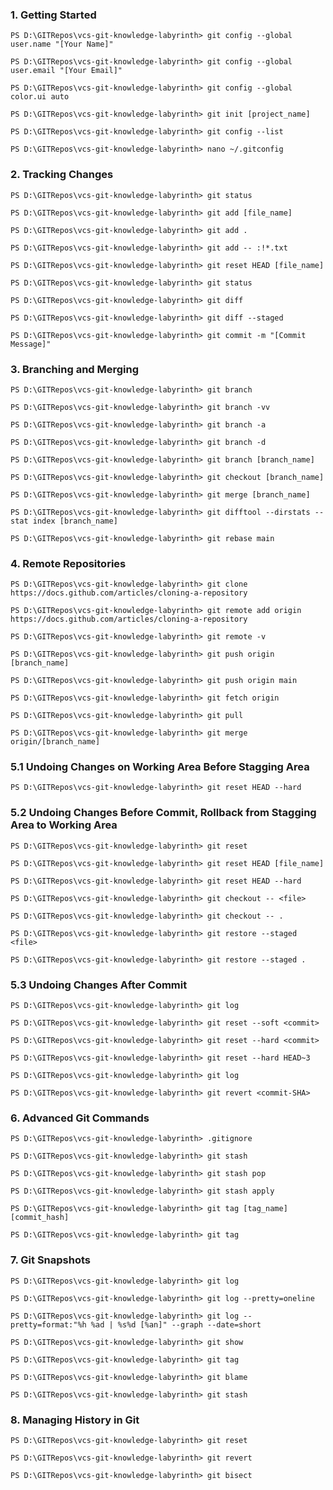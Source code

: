 ### 1. Getting Started

`PS D:\GITRepos\vcs-git-knowledge-labyrinth> git config --global user.name "[Your Name]"`

`PS D:\GITRepos\vcs-git-knowledge-labyrinth> git config --global user.email "[Your Email]"`

`PS D:\GITRepos\vcs-git-knowledge-labyrinth> git config --global color.ui auto`

`PS D:\GITRepos\vcs-git-knowledge-labyrinth> git init [project_name]`

`PS D:\GITRepos\vcs-git-knowledge-labyrinth> git config --list`

`PS D:\GITRepos\vcs-git-knowledge-labyrinth> nano ~/.gitconfig`


### 2. Tracking Changes

`PS D:\GITRepos\vcs-git-knowledge-labyrinth> git status`

`PS D:\GITRepos\vcs-git-knowledge-labyrinth> git add [file_name]`

`PS D:\GITRepos\vcs-git-knowledge-labyrinth> git add .`

`PS D:\GITRepos\vcs-git-knowledge-labyrinth> git add -- :!*.txt`

`PS D:\GITRepos\vcs-git-knowledge-labyrinth> git reset HEAD [file_name]`

`PS D:\GITRepos\vcs-git-knowledge-labyrinth> git status`

`PS D:\GITRepos\vcs-git-knowledge-labyrinth> git diff`

`PS D:\GITRepos\vcs-git-knowledge-labyrinth> git diff --staged`

`PS D:\GITRepos\vcs-git-knowledge-labyrinth> git commit -m "[Commit Message]"`


### 3. Branching and Merging

`PS D:\GITRepos\vcs-git-knowledge-labyrinth> git branch`

`PS D:\GITRepos\vcs-git-knowledge-labyrinth> git branch -vv`

`PS D:\GITRepos\vcs-git-knowledge-labyrinth> git branch -a`

`PS D:\GITRepos\vcs-git-knowledge-labyrinth> git branch -d`

`PS D:\GITRepos\vcs-git-knowledge-labyrinth> git branch [branch_name]`

`PS D:\GITRepos\vcs-git-knowledge-labyrinth> git checkout [branch_name]`

`PS D:\GITRepos\vcs-git-knowledge-labyrinth> git merge [branch_name]`

`PS D:\GITRepos\vcs-git-knowledge-labyrinth> git difftool --dirstats --stat index [branch_name]`

`PS D:\GITRepos\vcs-git-knowledge-labyrinth> git rebase main`
 

### 4. Remote Repositories

`PS D:\GITRepos\vcs-git-knowledge-labyrinth> git clone https://docs.github.com/articles/cloning-a-repository`

`PS D:\GITRepos\vcs-git-knowledge-labyrinth> git remote add origin https://docs.github.com/articles/cloning-a-repository`

`PS D:\GITRepos\vcs-git-knowledge-labyrinth> git remote -v`

`PS D:\GITRepos\vcs-git-knowledge-labyrinth> git push origin [branch_name]`

`PS D:\GITRepos\vcs-git-knowledge-labyrinth> git push origin main`

`PS D:\GITRepos\vcs-git-knowledge-labyrinth> git fetch origin`

`PS D:\GITRepos\vcs-git-knowledge-labyrinth> git pull`

`PS D:\GITRepos\vcs-git-knowledge-labyrinth> git merge origin/[branch_name]`


### 5.1 Undoing Changes on Working Area Before Stagging Area

`PS D:\GITRepos\vcs-git-knowledge-labyrinth> git reset HEAD --hard`


### 5.2 Undoing Changes Before Commit, Rollback from Stagging Area to Working Area

`PS D:\GITRepos\vcs-git-knowledge-labyrinth> git reset`

`PS D:\GITRepos\vcs-git-knowledge-labyrinth> git reset HEAD [file_name]`

`PS D:\GITRepos\vcs-git-knowledge-labyrinth> git reset HEAD --hard`

`PS D:\GITRepos\vcs-git-knowledge-labyrinth> git checkout -- <file>`

`PS D:\GITRepos\vcs-git-knowledge-labyrinth> git checkout -- .`

`PS D:\GITRepos\vcs-git-knowledge-labyrinth> git restore --staged <file>`

`PS D:\GITRepos\vcs-git-knowledge-labyrinth> git restore --staged .`


### 5.3 Undoing Changes After Commit

`PS D:\GITRepos\vcs-git-knowledge-labyrinth> git log`

`PS D:\GITRepos\vcs-git-knowledge-labyrinth> git reset --soft <commit>`

`PS D:\GITRepos\vcs-git-knowledge-labyrinth> git reset --hard <commit>`

`PS D:\GITRepos\vcs-git-knowledge-labyrinth> git reset --hard HEAD~3`

`PS D:\GITRepos\vcs-git-knowledge-labyrinth> git log`

`PS D:\GITRepos\vcs-git-knowledge-labyrinth> git revert <commit-SHA>`


### 6. Advanced Git Commands

`PS D:\GITRepos\vcs-git-knowledge-labyrinth> .gitignore` 

`PS D:\GITRepos\vcs-git-knowledge-labyrinth> git stash`

`PS D:\GITRepos\vcs-git-knowledge-labyrinth> git stash pop`

`PS D:\GITRepos\vcs-git-knowledge-labyrinth> git stash apply`

`PS D:\GITRepos\vcs-git-knowledge-labyrinth> git tag [tag_name] [commit_hash]`

`PS D:\GITRepos\vcs-git-knowledge-labyrinth> git tag`


### 7. Git Snapshots

`PS D:\GITRepos\vcs-git-knowledge-labyrinth> git log`

`PS D:\GITRepos\vcs-git-knowledge-labyrinth> git log --pretty=oneline`

`PS D:\GITRepos\vcs-git-knowledge-labyrinth> git log --pretty=format:"%h %ad | %s%d [%an]" --graph --date=short`

`PS D:\GITRepos\vcs-git-knowledge-labyrinth> git show`

`PS D:\GITRepos\vcs-git-knowledge-labyrinth> git tag`

`PS D:\GITRepos\vcs-git-knowledge-labyrinth> git blame`

`PS D:\GITRepos\vcs-git-knowledge-labyrinth> git stash`


### 8. Managing History in Git

`PS D:\GITRepos\vcs-git-knowledge-labyrinth> git reset`

`PS D:\GITRepos\vcs-git-knowledge-labyrinth> git revert`

`PS D:\GITRepos\vcs-git-knowledge-labyrinth> git bisect`
